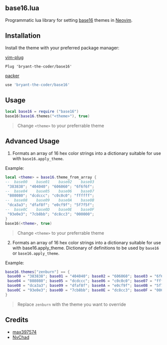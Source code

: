 ## base16.lua

Programmatic lua library for setting
[base16](https://github.com/chriskempson/base16) themes in
[Neovim](https://github.com/neovim/neovim).

## Installation

Install the theme with your preferred package manager:

[vim-plug](https://github.com/junegunn/vim-plug)
```vim
Plug 'bryant-the-coder/base16'
```

[packer](https://github.com/wbthomason/packer.nvim)

```lua
use 'bryant-the-coder/base16'
```


## Usage

```lua
local base16 = require ("base16")
base16(base16.themes("<theme>"), true)
```
> Change `<theme>` to your preferrable theme

## Advanced Usage
1. Formats an array of 16 hex color strings into a dictionary suitable for use with `base16.apply_theme`.

Example:
```lua
local <theme> = base16.theme_from_array {
--  base00    base01    base02    base03
 "383838"; "404040"; "606060"; "6f6f6f";
--  base04    base05    base06    base07
 "808080"; "dcdccc"; "c0c0c0"; "ffffff";
--  base08    base09    base0A    base0B
 "dca3a3"; "dfaf8f"; "e0cf9f"; "5f7f5f";
--  base0C    base0D    base0E    base0F
 "93e0e3"; "7cb8bb"; "dc8cc3"; "000000";
}
base16(<theme>, true)
```
> Change `<theme>` to your preferrable theme

2. Formats an array of 16 hex color strings into a dictionary suitable for use with base16.apply_theme.
Dictionary of definitions to be used by `base16` or `base16.apply_theme`.

Example:

```lua
base16.themes["zenburn"] == {
 base00 = "383838"; base01 = "404040"; base02 = "606060"; base03 = "6f6f6f";
 base04 = "808080"; base05 = "dcdccc"; base06 = "c0c0c0"; base07 = "ffffff";
 base08 = "dca3a3"; base09 = "dfaf8f"; base0A = "e0cf9f"; base0B = "5f7f5f";
 base0C = "93e0e3"; base0D = "7cb8bb"; base0E = "dc8cc3"; base0F = "000000";
}
```
> Replace `zenburn` with the theme you want to override

## Credits
- [max397574](https://github.com/max397574/omega-nvim)
- [NvChad](https://github.com/NvChad/base46)

